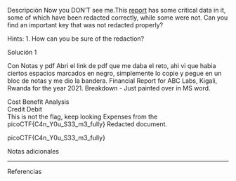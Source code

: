 Descripción
Now you DON’T see me.This [report](https://artifacts.picoctf.net/c/84/Financial_Report_for_ABC_Labs.pdf) has some critical data in it, some of which have been redacted correctly, while some were not. Can you find an important key that was not redacted properly?


Hints:
1.⁠ ⁠How can you be sure of the redaction?

Solución 1

Con Notas y pdf
Abri el link de pdf que me daba el reto, ahi vi que habia ciertos espacios marcados en negro, simplemente lo copie y pegue en un bloc de notas y me dio la bandera.
Financial Report for ABC Labs, Kigali, Rwanda for the year 2021. Breakdown - Just painted over in MS word.

Cost Benefit Analysis  
Credit Debit  
This is not the flag, keep looking Expenses from the picoCTF{C4n_Y0u_S33_m3_fully} Redacted document.


picoCTF{C4n_Y0u_S33_m3_fully}


Notas adicionales

--------------------


Referencias

